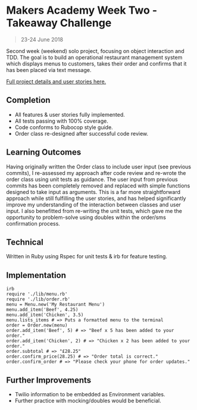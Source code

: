 # Makers Academy Week Two - Takeaway Challenge
> 23-24 June 2018

Second week (weekend) solo project, focusing on object interaction and TDD. The goal is to build an operational restaurant management system which displays menus to customers, takes their order and confirms that it has been placed via text message.

[Full project details and user stories here.](https://github.com/makersacademy/takeaway-challenge)

## Completion

* All features & user stories fully implemented.
* All tests passing with 100% coverage.
* Code conforms to Rubocop style guide.
* Order class re-designed after successful code review.

## Learning Outcomes

Having originally written the Order class to include user input (see previous commits), I re-assessed my approach after code review and re-wrote the order class using unit tests as guidance.
The user input from previous commits has been completely removed and replaced with simple functions designed to take input as arguments. This is a far more straightforward approach while still fulfilling the user stories, and has helped significantly improve my understanding of the interaction between classes and user input.
I also benefitted from re-writing the unit tests, which gave me the opportunity to problem-solve using doubles within the order/sms confirmation process.

## Technical

Written in Ruby using Rspec for unit tests & irb for feature testing.

## Implementation

```shell
irb
require './lib/menu.rb'
require './lib/order.rb'
menu = Menu.new('My Restaurant Menu')
menu.add_item('Beef', 4.25)
menu.add_item('Chicken', 3.5)
menu.lists_items # => Puts a formatted menu to the terminal
order = Order.new(menu)
order.add_item('Beef', 5) # => "Beef x 5 has been added to your order."
order.add_item('Chicken', 2) # => "Chicken x 2 has been added to your order."
order.subtotal # => "£28.25"
order.confirm_price(28.25) # => "Order total is correct."
order.confirm_order # => "Please check your phone for order updates."
```

## Further Improvements

* Twilio information to be embedded as Environment variables.
* Further practice with mocking/doubles would be beneficial.
